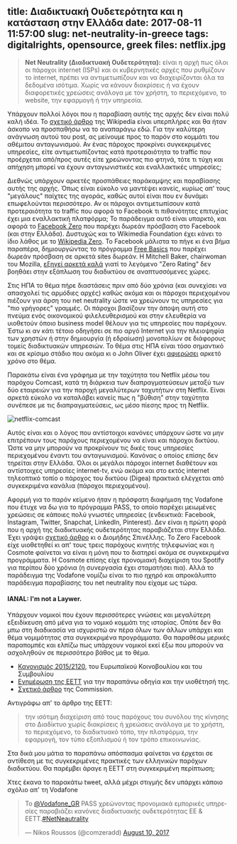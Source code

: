 title: Διαδικτυακή Ουδετερότητα και η κατάσταση στην Ελλάδα
date: 2017-08-11 11:57:00
slug: net-neutrality-in-greece
tags: digitalrights, opensource, greek
files: netflix.jpg
---

> **Net Neutrality (Διαδικτυακή Ουδετερότητα):** είναι η αρχή πως όλοι οι πάροχοι internet (ISPs) και οι κυβερνητικές αρχές που ρυθμίζουν το internet, πρέπει να αντιμετωπίζουν και να διαχειρίζονται όλα τα δεδομένα ισότιμα. Χωρίς να κάνουν διακρίσεις ή να έχουν διαφορετικές χρεώσεις ανάλογα με τον χρήστη, το περιεχόμενο, το website, την εφαρμογή ή την υπηρεσία.

Υπάρχουν πολλοί λόγοι που η παραβίαση αυτής της αρχής δεν είναι πολύ καλή ιδέα. Το [σχετικό άρθρο](https://en.wikipedia.org/wiki/Net_neutrality) της Wikipedia είναι υπερπλήρες και θα ήταν άσκοπο να προσπαθήσω να το αναπαράγω εδώ. Για την καλύτερη ανάγνωση αυτού του post, ας μείνουμε προς το παρόν στο κομμάτι του αθέμιτου ανταγωνισμού. Αν ένας πάροχος προκρίνει συγκεκριμένες υπηρεσίες, είτε αντιμετωπίζοντας κατά προτεραιότητα το traffic που προέρχεται από/προς αυτές είτε χρεώνοντας πιο φτηνά, τότε τι τύχη και απήχηση μπορεί να έχουν ανταγωνιστικές και εναλλακτικές υπηρεσίες;

Διεθνώς υπάρχουν αρκετές προσπάθειες παράκαμψης και παραβίασης αυτής της αρχής. Όπως είναι εύκολο να μαντέψει κανείς, κυρίως απ' τους "μεγάλους" παίχτες της αγοράς, καθώς αυτοί είναι που εν δυνάμει επωφελούνται περισσότερο. Αν οι πάροχοι αντιμετωπίσουν κατά προτεραιότητα το traffic που αφορά το Facebook τι πιθανότητες επιτυχίας έχει μια εναλλακτική πλατφόρμα; Το παράδειγμα αυτό είναι υπαρκτό, και αφορά το [Facebook Zero](https://en.wikipedia.org/wiki/Facebook_Zero) που παρέχει δωρεάν πρόσβαση στο Facebook (και στην Ελλάδα). Δυστυχώς και το Wikimedia Foundation έχει κάνει το ίδιο λάθος με το [Wikipedia Zero](https://en.wikipedia.org/wiki/Wikipedia_Zero). Το Facebook μάλιστα το πήγε κι ένα βήμα παραπέρα, δημιουργώντας το πρόγραμμα [Free Basics](https://en.wikipedia.org/wiki/Free_Basics) που παρέχει δωρεάν πρόσβαση σε αρκετά sites δωρεάν. Η Mitchell Baker, chairwoman του Mozilla, [εξηγεί αρκετά καλά](https://blog.lizardwrangler.com/2015/05/06/zero-rating-and-the-open-internet/) γιατί το λεγόμενο "Zero Rating" δεν βοηθάει στην εξάπλωση του διαδικτύου σε αναπτυσσόμενες χώρες.

Στις ΗΠΑ το θέμα πήρε διαστάσεις πριν από δύο χρόνια (και συνεχίσει να απασχολεί τις αρμόδιες αρχές) καθώς ακόμα και οι πάροχοι περιεχομένου πιέζουν για άρση του net neutrality ώστε να χρεώνουν τις υπηρεσίες για "πιο γρήγορες" γραμμές. Οι πάροχοι βασίζουν την άποψη αυτή στο πνεύμα ενός οικονομικού φιλελευθερισμού και στην ελευθερία να υιοθετούν όποιο business model θέλουν για τις υπηρεσίες που παρέχουν. Έστω κι αν κάτι τέτοιο οδηγήσει σε πιο αργό Internet για την πλειοψηφία των χρηστών ή στην δημιουργία (ή εδραίωση) μονοπολίων σε διάφορους τομείς διαδικτυακών υπηρεσιών. Το θέμα στις ΗΠΑ είναι τόσο σημαντικό και σε κρίσιμο στάδιο που ακόμα κι ο John Oliver έχει [αφιερώσει](https://www.youtube.com/watch?v=fpbOEoRrHyU) αρκετό χρόνο στο θέμα.

Παρακάτω είναι ένα γράφημα με την ταχύτητα του Netflix μέσω του παρόχου Comcast, κατά τη διάρκεια των διαπραγματεύσεων μεταξύ των δύο εταιρειών για την παροχή μεγαλύτερων ταχυτήτων στη Netflix. Είναι αρκετά εύκολο να καταλάβει κανείς πως η "βύθιση" στην ταχύτητα συνέπεσε με τις διαπραγματεύσεις, ως μέσο πίεσης προς τη Netflix.

![netflix-comcast](netflix.jpg)

Αυτός είναι και ο λόγος που αντίστοιχοι κανόνες υπάρχουν ώστε να μην επιτρέπουν τους παρόχους περιεχομένου να είναι και πάροχοι δικτύου. Ώστε να μην μπορούν να προκρίνουν τις δικές τους υπηρεσίες περιεχομένου έναντι του ανταγωνισμού. Κανόνας ο οποίος επίσης δεν τηρείται στην Ελλάδα. Όλοι οι μεγάλοι πάροχοι internet διαθέτουν και αντίστοιχες υπηρεσίες internet-tv, ενώ ακόμα και στο εκτός internet τηλεοπτικό τοπίο ο πάροχος του δικτύου (Digea) πρακτικά ελέγχεται από συγκεκριμένα κανάλια (πάροχοι περιεχομένου).

Αφορμή για το παρόν κείμενο ήταν η πρόσφατη διαφήμιση της Vodafone που έτυχε να δω για το πρόγραμμα PASS, το οποίο παρέχει μειωμένες χρεώσεις σε κάποιες πολύ γνωστές υπηρεσίες (ενδεικτικά: Facebook, Instagram, Twitter, Snapchat, LinkedIn, Pinterest). Δεν είναι η πρώτη φορά που η αρχή της διαδικτυακής ουδετερότητας παραβιάζεται στην Ελλάδα. Έχει γράψει [σχετικό άρθρο](http://www.kathimerini.gr/849910/opinion/epikairothta/politikh/h-prostasia-ths-oydeterothtas-toy-diadiktyoy) κι ο Διομήδης Σπινέλλης. To Zero Facebook είχε υιοθετηθεί κι απ' τους τρεις παρόχους κινητής τηλεφωνίας και η Cosmote φαίνεται να είναι η μόνη που το διατηρεί ακόμα σε συγκεκριμένα προγράμματα. Η Cosmote επίσης είχε προνομιακή διαχείριση του Spotify για περίπου δύο χρόνια (η συνεργασία έχει σταματήσει πια). Αλλά το παράδειγμα της Vodafone νομίζω είναι το πιο ηχηρό και απροκάλυπτο παράδειγμα παραβίασης του net neutrality που είχαμε ως τώρα.

#### IANAL: I'm not a Laywer.

Υπάρχουν νομικοί που έχουν περισσότερες γνώσεις και μεγαλύτερη εξειδίκευση από μένα για το νομικό κομμάτι της ιστορίας. Οπότε δεν θα μπω στη διαδικασία να ισχυριστώ αν πέρα όλων των άλλων υπάρχει και θέμα νομιμότητας στα συγκεκριμένα προγράμματα. Θα παραθέσω μερικές παραπομπές και ελπίζω πως υπάρχουν νομικοί εκεί έξω που μπορούν να ασχοληθούν σε περισσότερο βάθος με το θέμα.

* [Κανονισμός 2015/2120](http://eur-lex.europa.eu/legal-content/EL/TXT/HTML/?uri=CELEX:32015R2120&from=en), του Ευρωπαϊκού Κοινοβουλίου και του Συμβουλίου
* [Ενημέρωση της ΕΕΤΤ](http://www.eett.gr/opencms/opencms/admin/News_new/news_0507.html) για την παραπάνω οδηγία και την υιοθέτησή της.
* [Σχετικό άρθρο](https://ec.europa.eu/commission/commissioners/2014-2019/oettinger/blog/net-neutrality-single-rulebook-single-digital-market_en) της Commission.

Αντιγράφω απ' το άρθρο της ΕΕΤΤ:

> την ισότιμη διαχείριση από τους παρόχους του συνόλου της κίνησης στο Διαδίκτυο χωρίς διακρίσεις ή χρεώσεις ανάλογα με το χρήστη, το περιεχόμενο, το διαδικτυακό τόπο, την πλατφόρμα, την εφαρμογή, τον τύπο εξοπλισμού ή τον τρόπο επικοινωνίας.

Στα δικά μου μάτια το παραπάνω απόσπασμα φαίνεται να έρχεται σε αντίθεση με τις συγκεκριμένες πρακτικές των ελληνικών παρόχων διαδικτύου. Θα παρέμβει άραγε η ΕΕΤΤ στη συγκεκριμένη περίπτωση;

Χτες έκανα το παρακάτω tweet, αλλά μέχρι στιγμής δεν υπάρχει κάποιο σχόλιο απ' τη Vodafone

<blockquote class="twitter-tweet" data-lang="en"><p lang="el" dir="ltr">Το <a href="https://twitter.com/Vodafone_GR">@Vodafone_GR</a> PASS χρεώνοντας προνομιακά εμπορικές υπηρεσίες παραβιάζει κανόνες διαδικτυακής ουδετερότητας ΕΕ &amp; ΕΕΤΤ.<a href="https://twitter.com/hashtag/NetNeautrality?src=hash">#NetNeautrality</a></p>&mdash; Nikos Roussos (@comzeradd) <a href="https://twitter.com/comzeradd/status/895573234879311876">August 10, 2017</a></blockquote>
<script async src="//platform.twitter.com/widgets.js" charset="utf-8"></script>
